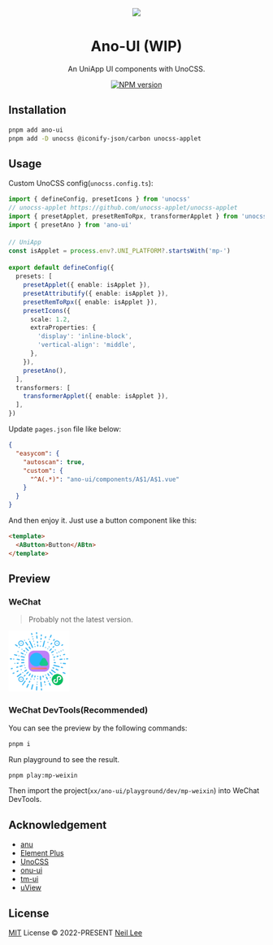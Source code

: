 <p align="center">
<img src="https://github.com/ano-ui/ano-ui/raw/main/public/logo.svg" style="width:100px;" />
<h1 align="center">Ano-UI (WIP)</h1>
<p align="center">An UniApp UI components with UnoCSS.</p>
</p>
<p align="center">
<a href="https://www.npmjs.com/package/ano-ui"><img src="https://img.shields.io/npm/v/ano-ui?color=c95f8b&amp;label=" alt="NPM version"></a></p>

## Installation

```bash
pnpm add ano-ui
pnpm add -D unocss @iconify-json/carbon unocss-applet
```

## Usage

Custom UnoCSS config(`unocss.config.ts`):

```ts
import { defineConfig, presetIcons } from 'unocss'
// unocss-applet https://github.com/unocss-applet/unocss-applet
import { presetApplet, presetRemToRpx, transformerApplet } from 'unocss-applet'
import { presetAno } from 'ano-ui'

// UniApp
const isApplet = process.env?.UNI_PLATFORM?.startsWith('mp-')

export default defineConfig({
  presets: [
    presetApplet({ enable: isApplet }),
    presetAttributify({ enable: isApplet }),
    presetRemToRpx({ enable: isApplet }),
    presetIcons({
      scale: 1.2,
      extraProperties: {
        'display': 'inline-block',
        'vertical-align': 'middle',
      },
    }),
    presetAno(),
  ],
  transformers: [
    transformerApplet({ enable: isApplet }),
  ],
})
```

Update `pages.json` file like below:
  
```json
{
  "easycom": {
    "autoscan": true,
    "custom": {
      "^A(.*)": "ano-ui/components/A$1/A$1.vue"
    }
  }
}
```

And then enjoy it. Just use a button component like this:
```html
<template>
  <AButton>Button</ABtn>
</template>
```

## Preview

### WeChat

> Probably not the latest version.

<img src="./public/applet-code.png" style="width:120px;" />

### WeChat DevTools(Recommended)

You can see the preview by the following commands:

```bash
pnpm i
```

Run playground to see the result.

```bash
pnpm play:mp-weixin
```

Then import the project(`xx/ano-ui/playground/dev/mp-weixin`) into WeChat DevTools.

## Acknowledgement

- [anu](https://github.com/jd-solanki/anu)
- [Element Plus](https://github.com/element-plus/element-plus)
- [UnoCSS](https://github.com/unocss/unocss)
- [onu-ui](https://github.com/onu-ui/onu-ui)
- [tm-ui](https://gitee.com/LYTB/tmui-design)
- [uView](https://github.com/umicro/uView2.0)

## License

[MIT](https://github.com/ano-ui/ano-ui/blob/main/LICENSE) License &copy; 2022-PRESENT [Neil Lee](https://github.com/zguolee)
